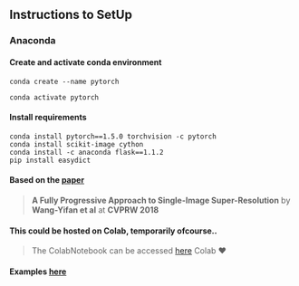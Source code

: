 ## Instructions to SetUp

### Anaconda

#### Create and activate conda environment
```
conda create --name pytorch

conda activate pytorch
```

#### Install requirements
```
conda install pytorch==1.5.0 torchvision -c pytorch
conda install scikit-image cython
conda install -c anaconda flask==1.1.2
pip install easydict
```
#### Based on the [paper](https://igl.ethz.ch/projects/prosr/prosr-cvprw-2018-wang-et-al.pdf)

> **A Fully Progressive Approach to Single-Image Super-Resolution**
> by **Wang-Yifan et al** at **CVPRW 2018**

#### This could be hosted on Colab, temporarily ofcourse..
> The ColabNotebook can be accessed [here](https://colab.research.google.com/drive/1RHKrMMYIm8GNih9V2LXq4HwKurwPtdFn?usp=sharing)
> Colab ❤

#### Examples [here](./example.md)

